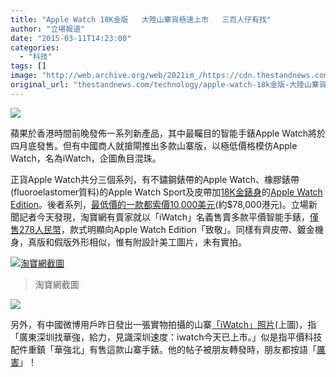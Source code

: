 ```yaml
---
title: "Apple Watch 18K金版   大陸山寨貨極速上市   三百人仔有找"
author: "立場報道"
date: "2015-03-11T14:23:00"
categories:
  - "科技"
tags: []
image: "http://web.archive.org/web/2021im_/https://cdn.thestandnews.com/media/photos/cache/watch-14_chgYd_1200x0.png"
original_url: "thestandnews.com/technology/apple-watch-18k金版-大陸山寨貨極速上市-三百人仔有找"
---
```

![](http://web.archive.org/web/2021im_/https://cdn.thestandnews.com/media/photos/cache/watch-14_chgYd_1200x0.png)

蘋果於香港時間前晚發佈一系列新產品，其中最矚目的智能手錶Apple Watch將於四月底發售。但有中國商人就搶閘推出多款山寨版，以極低價格模仿Apple Watch，名為iWatch，企圖魚目混珠。

正貨Apple Watch共分三個系列，有不鏽鋼錶帶的Apple Watch、橡膠錶帶(fluoroelastomer質料)的Apple Watch Sport及皮帶加[18K金錶身](http://web.archive.org/web/20210628175721/http://www.theverge.com/2015/3/9/8161553/apple-watch-edition-price-how-much)的[Apple Watch Edition](http://web.archive.org/web/20210628175721/https://www.apple.com/hk/watch/apple-watch-edition/)。後者系列，[最低價的一款都索價10,000美元](http://web.archive.org/web/20210628175721/http://chinese.engadget.com/2015/03/09/apple-watch-prices/)(約$78,000港元)。立場新聞記者今天發現，淘寶網有賣家就以「iWatch」名義售賣多款平價智能手錶，[僅售278人民幣](http://web.archive.org/web/20210628175721/http://item.taobao.com/item.htm?spm=a230r.1.14.202.Q9riqV&id=44076274138&ns=1&abbucket=19#detail)，款式明顯向Apple Watch Edition「致敬」。同樣有齊皮帶、鍍金機身，真版和假版外形相似，惟有附設計美工圖片，未有實拍。

[![淘寶網截圖](http://web.archive.org/web/2021im_/https://cdn.thestandnews.com/media/photos/cache/rose1_BfyLp_1200x0.JPG)](http://web.archive.org/web/20210628175721/https://cdn.thestandnews.com/media/photos/cache/rose1_BfyLp_1200x0.JPG)

> 淘寶網截圖

[![](http://web.archive.org/web/2021im_/https://cdn.thestandnews.com/media/photos/cache/watch1_agpZd_1200x0.JPG)](http://web.archive.org/web/20210628175721/https://cdn.thestandnews.com/media/photos/cache/watch1_agpZd_1200x0.JPG)

另外，有中國微博用戶昨日發出一張實物拍攝的山寨[「iWatch」照片](http://web.archive.org/web/20210628175721/http://www.weibo.com/1610004987/C7V97xYeX)(上圖)，指「廣東深圳找華強，給力，見識深圳速度：iwatch今天已上市。」似是指平價科技配件重鎮「華強北」有售這款山寨手錶。他的帖子被朋友轉發時，朋友都按語「[厲害](http://web.archive.org/web/20210628175721/http://www.weibo.com/1610004987/C7V97xYeX?type=repost#_rnd1426054431242)」！